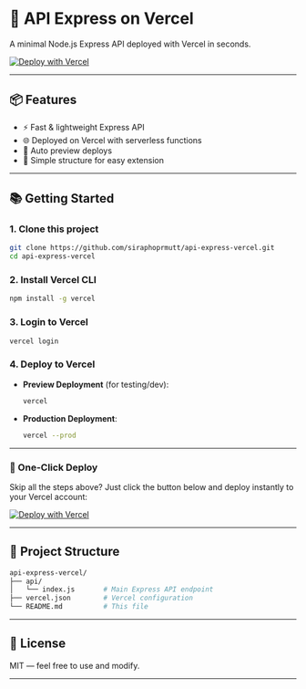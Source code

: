 # 🚀 API Express on Vercel

A minimal Node.js Express API deployed with Vercel in seconds.

[![Deploy with Vercel](https://vercel.com/button)](https://vercel.com/new/clone?repository-url=https://github.com/siraphoprmutt/api-express-vercel)

---

## 📦 Features

- ⚡️ Fast & lightweight Express API
- 🌐 Deployed on Vercel with serverless functions
- 🔁 Auto preview deploys
- 📁 Simple structure for easy extension

---

## 📚 Getting Started

### 1. **Clone this project**

```bash
git clone https://github.com/siraphoprmutt/api-express-vercel.git
cd api-express-vercel
```

### 2. **Install Vercel CLI**

```bash
npm install -g vercel
```

### 3. **Login to Vercel**

```bash
vercel login
```

### 4. **Deploy to Vercel**

- **Preview Deployment** (for testing/dev):

  ```bash
  vercel
  ```

- **Production Deployment**:

  ```bash
  vercel --prod
  ```

---

### 🔄 One-Click Deploy

Skip all the steps above? Just click the button below and deploy instantly to your Vercel account:

[![Deploy with Vercel](https://vercel.com/button)](https://vercel.com/new/clone?repository-url=https://github.com/siraphoprmutt/api-express-vercel)

---

## 📁 Project Structure

```bash
api-express-vercel/
├── api/
│   └── index.js       # Main Express API endpoint
├── vercel.json        # Vercel configuration
└── README.md          # This file
```

---

## 🤝 License

MIT — feel free to use and modify.

---
